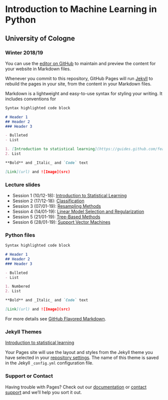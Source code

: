 # Introduction to Machine Learning in Python 
## University of Cologne
### Winter 2018/19

You can use the [editor on GitHub](https://github.com/jeshan49/eemp2/edit/master/index.md) to maintain and preview the content for your website in Markdown files.

Whenever you commit to this repository, GitHub Pages will run [Jekyll](https://jekyllrb.com/) to rebuild the pages in your site, from the content in your Markdown files.

Markdown is a lightweight and easy-to-use syntax for styling your writing. It includes conventions for

```markdown
Syntax highlighted code block

# Header 1
## Header 2
### Header 3

- Bulleted
- List

1. [Introduction to statistical learning](https://guides.github.com/features/mastering-markdown/)
2. List

**Bold** and _Italic_ and `Code` text

[Link](url) and ![Image](src)
```
### Lecture slides

- Session 1 (10/12-18): [Introduction to Statistical Learning](url)
- Session 2 (17/12-18): [Classification](url)
- Session 3 (07/01-19): [Resampling Methods](url)
- Session 4 (14/01-19): [Linear Model Selection and Regularization](url)
- Session 5 (21/01-19): [Tree-Based Methods](url)
- Session 6 (28/01-19): [Support Vector Machines](url) 

### Python files

```markdown
Syntax highlighted code block

# Header 1
## Header 2
### Header 3

- Bulleted
- List

1. Numbered
2. List

**Bold** and _Italic_ and `Code` text

[Link](url) and ![Image](src)
```

For more details see [GitHub Flavored Markdown](https://guides.github.com/features/mastering-markdown/).

### Jekyll Themes

[Introduction to statistical learning](https://guides.github.com/features/mastering-markdown/)

Your Pages site will use the layout and styles from the Jekyll theme you have selected in your [repository settings](https://github.com/jeshan49/eemp2/settings). The name of this theme is saved in the Jekyll `_config.yml` configuration file.

### Support or Contact

Having trouble with Pages? Check out our [documentation](https://help.github.com/categories/github-pages-basics/) or [contact support](https://github.com/contact) and we’ll help you sort it out.
